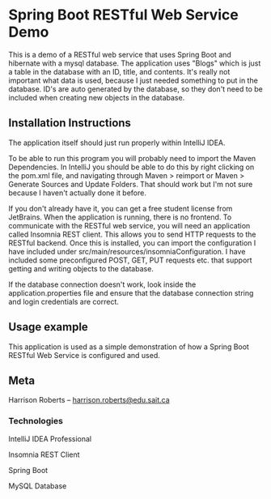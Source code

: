 # Spring Boot RESTful Web Service Demo
This is a demo of a RESTful web service that uses Spring Boot and hibernate with a mysql database.
The application uses "Blogs" which is just a table in the database with an ID, title, and contents. It's really not
important what data is used, because I just needed something to put in the database. ID's are auto generated by the
database, so they don't need to be included when creating new objects in the database.


## Installation Instructions
The application itself should just run properly within IntelliJ IDEA.

To be able to run this program you will probably need to import the Maven Dependencies. In IntelliJ you should be able to do
this by right clicking on the pom.xml file, and navigating through Maven > reimport or Maven > Generate Sources and Update Folders.
That should work but I'm not sure because I haven't actually done it before.

If you don't already have it, you can get a free 
student license from JetBrains. When the application is running, there is no frontend. To communicate with the RESTful
web service, you will need an application called Insomnia REST client. This allows you to send HTTP requests to the RESTful backend.
Once this is installed, you can import the configuration I have included under src/main/resources/insomniaConfiguration.
I have included some preconfigured POST, GET, PUT requests etc. that support getting and writing objects to the database.

If the database connection doesn't work, look inside the application.properties file and ensure that the database connection
string and login credentials are correct.

## Usage example

This application is used as a simple demonstration of how a Spring Boot RESTful Web Service is configured and used.

## Meta

Harrison Roberts – harrison.roberts@edu.sait.ca

### Technologies
IntelliJ IDEA Professional

Insomnia REST Client

Spring Boot

MySQL Database